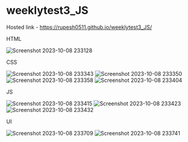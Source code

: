 # weeklytest3_JS

Hosted link - https://rupesh0511.github.io/weeklytest3_JS/

HTML

![Screenshot 2023-10-08 233128](https://github.com/rupesh0511/weeklytest3_JS/assets/69234169/90214df3-d17f-4979-a44c-c568bd7038e5)

CSS

![Screenshot 2023-10-08 233343](https://github.com/rupesh0511/weeklytest3_JS/assets/69234169/1390d176-4fb0-44b3-8a31-0e878f44d23a)
![Screenshot 2023-10-08 233350](https://github.com/rupesh0511/weeklytest3_JS/assets/69234169/d7344963-d41b-40c6-90d8-f7e106d5589b)
![Screenshot 2023-10-08 233358](https://github.com/rupesh0511/weeklytest3_JS/assets/69234169/7df3fa77-3bda-43b3-a61c-c4389aeef04b)
![Screenshot 2023-10-08 233404](https://github.com/rupesh0511/weeklytest3_JS/assets/69234169/f774b74f-bb5a-4aaf-a28d-8307231ee93d)

JS

![Screenshot 2023-10-08 233415](https://github.com/rupesh0511/weeklytest3_JS/assets/69234169/b3612554-8915-40f4-bada-51d42e8d4c1f)
![Screenshot 2023-10-08 233423](https://github.com/rupesh0511/weeklytest3_JS/assets/69234169/101444e1-464f-4c98-a01a-09dd1db81b12)
![Screenshot 2023-10-08 233432](https://github.com/rupesh0511/weeklytest3_JS/assets/69234169/3a730d81-1585-4aa1-9875-161271666818)

UI

![Screenshot 2023-10-08 233709](https://github.com/rupesh0511/weeklytest3_JS/assets/69234169/f215acd2-fe84-4e6b-957e-01a45008fd7e)
![Screenshot 2023-10-08 233741](https://github.com/rupesh0511/weeklytest3_JS/assets/69234169/9cce6779-9439-44f2-b20f-c1ef9a8e3f51)


